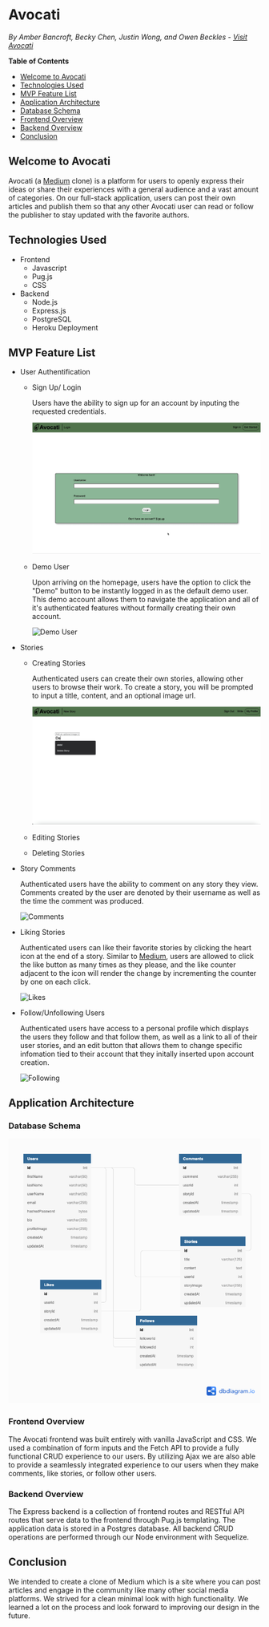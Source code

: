 # Avocati
*By Amber Bancroft, Becky Chen, Justin Wong, and Owen Beckles - [Visit Avocati](https://avocati.herokuapp.com/)*

**Table of Contents**
* [Welcome to Avocati](#welcome-to-avocati)
* [Technologies Used](#technologies-used)
* [MVP Feature List](#mvp-feature-list)
* [Application Architecture](#application-architecture)
* [Database Schema](#database-schema)
* [Frontend Overview](#frontend-overview)
* [Backend Overview](#backend-overview)
* [Conclusion](#conclusion)

## Welcome to Avocati
Avocati (a [Medium](https://medium.com/) clone) is a platform for users to openly express their ideas or share their experiences with a general audience and a vast amount of categories. On our full-stack application, users can post their own articles and publish them so that any other Avocati user can read or follow the publisher to stay updated with the favorite authors.

## Technologies Used
* Frontend
    * Javascript
    * Pug.js
    * CSS
* Backend
    * Node.js
    * Express.js
    * PostgreSQL
    * Heroku Deployment

## MVP Feature List
* User Authentification
    * Sign Up/ Login
        
        Users have the ability to sign up for an account by inputing the requested credentials.
        
        ![Sign Up/Login](/images/AvocatiLoginSignUp.gif)
    * Demo User
        
        Upon arriving on the homepage, users have the option to click the "Demo" button to be instantly logged in as the default demo user. This demo account allows them to navigate the application and all of it's authenticated features without formally creating their own account.
        
        ![Demo User](/images/AvocatiDemoExample.gif)
* Stories
    * Creating Stories
        
        Authenticated users can create their own stories, allowing other users to browse their work. To create a story, you will be prompted to input a title, content, and an optional image url.
        
        ![Create Stories](/images/WriteThings.gif)
    * Editing Stories
    * Deleting Stories
* Story Comments
    
    Authenticated users have the ability to comment on any story they view. Comments created by the user are denoted by their username as well as the time the comment was produced.
    
    ![Comments](/images/CreatingComments.gif)
* Liking Stories
    
    Authenticated users can like their favorite stories by clicking the heart icon at the end of a story. Similar to [Medium](https://medium.com/), users are allowed to click the like button as many times as they please, and the like counter adjacent to the icon will render the change by incrementing the counter by one on each click.
    
    ![Likes](/images/LikingStuff.gif)
* Follow/Unfollowing Users
    
    Authenticated users have access to a personal profile which displays the users they follow and that follow them, as well as a link to all of their user stories, and an edit button that allows them to change specific infomation tied to their account that they initally inserted upon account creation.
    
    ![Following](/images/FollowingUsers.gif)

## Application Architecture

### Database Schema
![Database](/images/DatabaseSchema.png)

### Frontend Overview
The Avocati frontend was built entirely with vanilla JavaScript and CSS. We used a combination of form inputs and the Fetch API to provide a fully functional CRUD experience to our users. By utilizing Ajax we are also able to provide a seamlessly integrated experience to our users when they make comments, like stories, or follow other users.

### Backend Overview
The Express backend is a collection of frontend routes and RESTful API routes that serve data to the frontend through Pug.js templating. The application data is stored in a Postgres database. All backend CRUD operations are performed through our Node environment with Sequelize.

## Conclusion
We intended to create a clone of Medium which is a site where you can post articles and engage in the community like many other social media platforms. We strived for a clean minimal look with high functionality. We learned a lot on the process and look forward to improving our design in the future.

